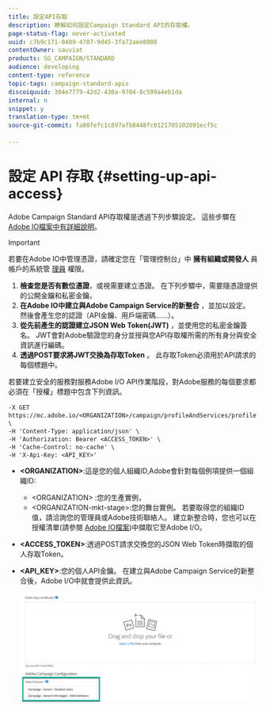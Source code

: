 ```yaml
---
title: 設定API存取
description: 瞭解如何設定Campaign Standard API的存取權。
page-status-flag: never-activated
uuid: c7b9c171-0409-4707-9d45-3fa72aee8008
contentOwner: sauviat
products: SG_CAMPAIGN/STANDARD
audience: developing
content-type: reference
topic-tags: campaign-standard-apis
discoiquuid: 304e7779-42d2-430a-9704-8c599a4eb1da
internal: n
snippet: y
translation-type: tm+mt
source-git-commit: fa80fefc1c897afb8448fc0121705102091ecf5c

---
```



# 設定 API 存取 {#setting-up-api-access}

Adobe Campaign Standard API存取權是透過下列步驟設定。 這些步驟在 [Adobe IO檔案中有詳細說明](https://www.adobe.io/authentication/auth-methods.html#!AdobeDocs/adobeio-auth/master/AuthenticationOverview/ServiceAccountIntegration.md)。

>[!IMPORTANT]
>
>若要在Adobe IO中管理憑證，請確定您在「管理控制台」中 <b>擁有組織或開發人</b> 員帳戶的系統管 [理員](https://helpx.adobe.com/enterprise/using/manage-developers.html)</a> 權限。

1. **檢查您是否有數位憑證**，或視需要建立憑證。 在下列步驟中，需要隨憑證提供的公開金鑰和私密金鑰。
1. **在Adobe IO中建立與Adobe Campaign Service的新整合** ，並加以設定。 然後會產生您的認證（API金鑰、用戶端密碼……）。
1. **從先前產生的認證建立JSON Web Token(JWT)** ，並使用您的私密金鑰簽名。 JWT會對Adobe驗證您的身分並授與您API存取權所需的所有身分與安全資訊進行編碼。
1. **透過POST要求將JWT交換為存取Token** 。 此存取Token必須用於API請求的每個標題中。

若要建立安全的服務對服務Adobe I/O API作業階段，對Adobe服務的每個要求都必須在「授權」標題中包含下列資訊。

```
-X GET https://mc.adobe.io/<ORGANIZATION>/campaign/profileAndServices/profile \
-H 'Content-Type: application/json' \
-H 'Authorization: Bearer <ACCESS_TOKEN>' \
-H 'Cache-Control: no-cache' \
-H 'X-Api-Key: <API_KEY>'
```

* **&lt;ORGANIZATION>**:這是您的個人組織ID,Adobe會針對每個例項提供一個組織ID:

   * &lt;ORGANIZATION> :您的生產實例，
   * &lt;ORGANIZATION-mkt-stage>:您的舞台實例。
   若要取得您的組織ID值，請洽詢您的管理員或Adobe技術聯絡人。 建立新整合時，您也可以在授權清單(請參閱 <a href="https://www.adobe.io/authentication.html">Adobe IO檔案</a>)中擷取它至Adobe I/O。

* **&lt;ACCESS_TOKEN>**:透過POST請求交換您的JSON Web Token時擷取的個人存取Token。

* **&lt;API_KEY>**:您的個人API金鑰。 在建立與Adobe Campaign Service的新整合後，Adobe I/O中就會提供此資訊。

   ![alt text](assets/tenant.png)
